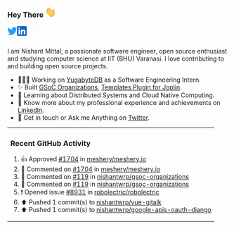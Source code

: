 ### Hey There <img src="./assets/wave.gif" width="25px">
<a href="http://urls.nishantwrp.com/github-to-twitter" target="_blank">
  <img align="left" alt="Nishant's Twitter" width="22px" src="./assets/twitter.svg" />
</a>
<a href="http://urls.nishantwrp.com/github-to-linkedin" target="_blank">
  <img align="left" alt="Nishant's LinkedIn" width="22px" src="./assets/linkedin.svg" />
</a>
<a href="http://urls.nishantwrp.com/github-to-site" target="_blank">
  <img align="left" alt="Nishant's Site" width="22px" src="./assets/globe.svg" />
</a>
<br /><br />

I am Nishant Mittal, a passionate software engineer, open source enthusiast and studying computer science at IIT (BHU) Varanasi. I love contributing to and building open source projects.

- 👨🏽‍💻 Working on [YugabyteDB](https://www.github.com/yugabyte) as a Software Engineering Intern.
- ✨ Built [GSoC Organizations](https://www.gsocorganizations.dev/), [Templates Plugin for Joplin](https://github.com/joplin/plugin-templates).
- 🌱 Learning about Distributed Systems and Cloud Native Computing.
- 🚀 Know more about my professional experience and achievements on [LinkedIn](http://urls.nishantwrp.com/github-to-linkedin).
- 💬 Get in touch or Ask me Anything on [Twitter](http://urls.nishantwrp.com/github-to-twitter).

<table><tr>
  
<td valign="top" width="100%">

### Recent GitHub Activity
<!--RECENT_ACTIVITY:start-->
1. 👍 Approved [#1704](https://github.com/meshery/meshery.io/pull/1704#pullrequestreview-1986474646) in [meshery/meshery.io](https://github.com/meshery/meshery.io)<br>
2. 💬 Commented on [#1704](https://github.com/meshery/meshery.io/pull/1704#discussion_r1555856574) in [meshery/meshery.io](https://github.com/meshery/meshery.io)<br>
3. 💬 Commented on [#119](https://github.com/nishantwrp/gsoc-organizations/pull/119#issuecomment-2017501898) in [nishantwrp/gsoc-organizations](https://github.com/nishantwrp/gsoc-organizations)<br>
4. 💬 Commented on [#119](https://github.com/nishantwrp/gsoc-organizations/pull/119#issuecomment-2017500842) in [nishantwrp/gsoc-organizations](https://github.com/nishantwrp/gsoc-organizations)<br>
5. ❗️ Opened issue [#8931](https://github.com/robolectric/robolectric/issues/8931) in [robolectric/robolectric](https://github.com/robolectric/robolectric)<br>
6. ⬆️ Pushed 1 commit(s) to [nishantwrp/vue-gitalk](https://github.com/nishantwrp/vue-gitalk)<br>
7. ⬆️ Pushed 1 commit(s) to [nishantwrp/google-apis-oauth-django](https://github.com/nishantwrp/google-apis-oauth-django)<br>
<!--RECENT_ACTIVITY:end-->

</td>
</tr></table>
